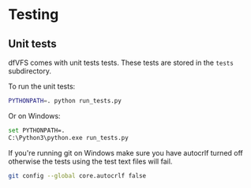 # Testing

## Unit tests

dfVFS comes with unit tests tests. These tests are stored in the `tests`
subdirectory.

To run the unit tests:

```bash
PYTHONPATH=. python run_tests.py
```

Or on Windows:

```bash
set PYTHONPATH=.
C:\Python3\python.exe run_tests.py
```

If you're running git on Windows make sure you have autocrlf turned off
otherwise the tests using the test text files will fail.

```bash
git config --global core.autocrlf false
```
